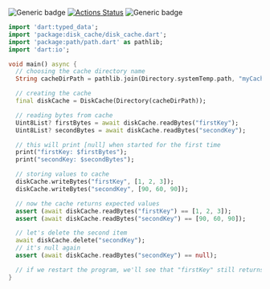 ![Generic badge](https://img.shields.io/badge/status-draft-red.svg)
[![Actions Status](https://github.com/rtmigo/dart_disk_cache/workflows/unittest/badge.svg?branch=master)](https://github.com/rtmigo/dart_disk_cache/actions)
![Generic badge](https://img.shields.io/badge/tested_on-Windows_|_MacOS_|_Ubuntu-blue.svg)

``` dart
import 'dart:typed_data';
import 'package:disk_cache/disk_cache.dart';
import 'package:path/path.dart' as pathlib;
import 'dart:io';

void main() async {
  // choosing the cache directory name
  String cacheDirPath = pathlib.join(Directory.systemTemp.path, "myCache");

  // creating the cache
  final diskCache = DiskCache(Directory(cacheDirPath));

  // reading bytes from cache
  Uint8List? firstBytes = await diskCache.readBytes("firstKey");
  Uint8List? secondBytes = await diskCache.readBytes("secondKey");

  // this will print [null] when started for the first time
  print("firstKey: $firstBytes");
  print("secondKey: $secondBytes");

  // storing values to cache
  diskCache.writeBytes("firstKey", [1, 2, 3]);
  diskCache.writeBytes("secondKey", [90, 60, 90]);

  // now the cache returns expected values
  assert (await diskCache.readBytes("firstKey") == [1, 2, 3]);
  assert (await diskCache.readBytes("secondKey") == [90, 60, 90]);

  // let's delete the second item
  await diskCache.delete("secondKey");
  // it's null again
  assert (await diskCache.readBytes("secondKey") == null);

  // if we restart the program, we'll see that "firstKey" still returns [1,2,3]
}
```